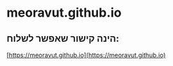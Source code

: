 # meoravut.github.io

## הינה קישור שאפשר לשלוח:
[https://meoravut.github.io](https://meoravut.github.io)
